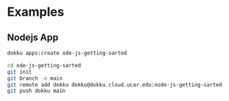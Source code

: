# Examples

## Nodejs App

```bash
dokku apps:create ode-js-getting-sarted
```

```bash
cd ode-js-getting-sarted
git init
git branch -m main
git remote add dokku dokku@dokku.cloud.ucar.edu:node-js-getting-sarted
git push dokku main
```
